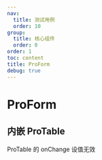 ```yaml
---
nav:
  title: 测试用例
  order: 10
group:
  title: 核心组件
  order: 0
order: 1
toc: content
title: ProForm
debug: true
---
```



# ProForm

## 内嵌 ProTable
ProTable 的 onChange 设值无效

<code src="./proFormDemo/embedProTable/index.tsx"></code>
<code src="./proFormDemo/embedProTableFormRef/index.tsx"></code>